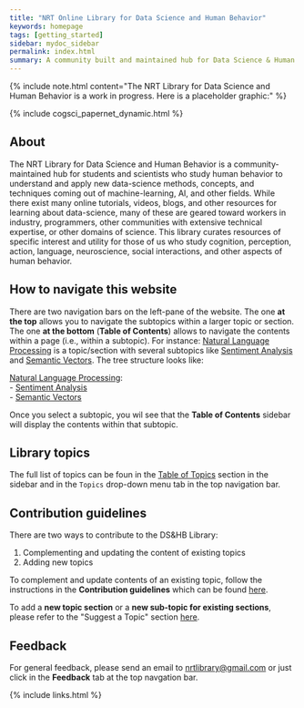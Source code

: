 ```yaml
---
title: "NRT Online Library for Data Science and Human Behavior"
keywords: homepage
tags: [getting_started]
sidebar: mydoc_sidebar
permalink: index.html
summary: A community built and maintained hub for Data Science & Human Behavior learning resources 
---
```


{% include note.html content="The NRT Library for Data Science and Human Behavior is a work in progress. Here is a placeholder graphic:" %}

{% include cogsci_papernet_dynamic.html %}

## About

The NRT Library for Data Science and Human Behavior is a community-maintained hub for students and scientists who study human behavior to understand and apply new data-science methods, concepts, and techniques coming out of machine-learning, AI, and other fields. While there exist many online tutorials, videos, blogs, and other resources for learning about data-science, many of these are geared toward workers in industry, programmers, other communities with extensive technical expertise, or other domains of science. This library curates resources of specific interest and utility for those of us who study cognition, perception, action, language, neuroscience, social interactions, and other aspects of human behavior.

## How to navigate this website

There are two navigation bars on the left-pane of the website. The one **at the top** allows you to navigate the subtopics within a larger topic or section. The one **at the bottom** (**Table of Contents**) allows to navigate the contents within a page (i.e., within a subtopic). For instance: [Natural Language Processing](nlp_landing_page) is a topic/section with several subtopics like [Sentiment Analysis](sentiment_analysis) and [Semantic Vectors](semantic_vectors). The tree structure looks like:

[Natural Language Processing](nlp_landing_page):  
    - [Sentiment Analysis](sentiment_analysis)  
    - [Semantic Vectors](semantic_vectors)

Once you select a subtopic, you wil see that the **Table of Contents** sidebar will display the contents within that subtopic.

## Library topics

The full list of topics can be foun in the [Table of Topics](mydoc_topics.html) section in the sidebar and in the `Topics` drop-down menu tab in the top navigation bar.

## Contribution guidelines

There are two ways to contribute to the DS&HB Library:

1. Complementing and updating the content of existing topics
2. Adding new topics

To complement and update contents of an existing topic, follow the instructions in the **Contribution guidelines** which can be found [here](mydoc_guides.html).

To add a **new topic section** or a **new sub-topic for existing sections**, please refer to the "Suggest a Topic" section [here](mydoc_suggest.html).

## Feedback

For general feedback, please send an email to nrtlibrary@gmail.com or just click in the **Feedback** tab at the top navgation bar.

{% include links.html %}
